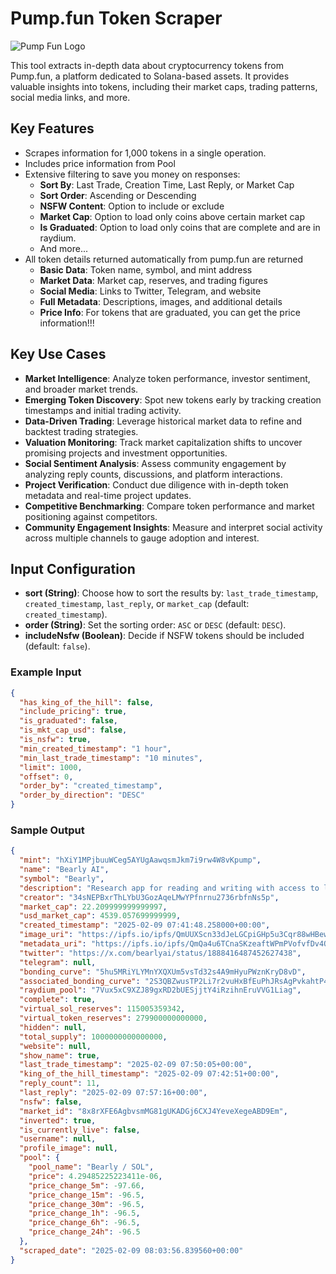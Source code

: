 # Pump.fun Token Scraper

![Pump Fun Logo](https://pump.fun/_next/image?url=%2Flogo.png&w=32&q=75)

This tool extracts in-depth data about cryptocurrency tokens from Pump.fun, a platform dedicated to Solana-based assets.
It provides valuable insights into tokens, including their market caps, trading patterns, social media links, and more.

## Key Features
- Scrapes information for 1,000 tokens in a single operation.
- Includes price information from Pool
- Extensive filtering to save you money on responses:
  - **Sort By**: Last Trade, Creation Time, Last Reply, or Market Cap
  - **Sort Order**: Ascending or Descending
  - **NSFW Content**: Option to include or exclude
  - **Market Cap**: Option to load only coins above certain market cap
  - **Is Graduated**: Option to load only coins that are complete and are in raydium.
  - And more...
- All token details returned automatically from pump.fun are returned
  - **Basic Data**: Token name, symbol, and mint address
  - **Market Data**: Market cap, reserves, and trading figures
  - **Social Media**: Links to Twitter, Telegram, and website
  - **Full Metadata**: Descriptions, images, and additional details
  - **Price Info**: For tokens that are graduated, you can get the price information!!!

## Key Use Cases
- **Market Intelligence**: Analyze token performance, investor sentiment, and broader market trends.  
- **Emerging Token Discovery**: Spot new tokens early by tracking creation timestamps and initial trading activity.  
- **Data-Driven Trading**: Leverage historical market data to refine and backtest trading strategies.  
- **Valuation Monitoring**: Track market capitalization shifts to uncover promising projects and investment opportunities.  
- **Social Sentiment Analysis**: Assess community engagement by analyzing reply counts, discussions, and platform interactions.  
- **Project Verification**: Conduct due diligence with in-depth token metadata and real-time project updates.  
- **Competitive Benchmarking**: Compare token performance and market positioning against competitors.  
- **Community Engagement Insights**: Measure and interpret social activity across multiple channels to gauge adoption and interest.  


## Input Configuration
- **sort (String)**: Choose how to sort the results by: `last_trade_timestamp`, `created_timestamp`, `last_reply`, or `market_cap` (default: `created_timestamp`).
- **order (String)**: Set the sorting order: `ASC` or `DESC` (default: `DESC`).
- **includeNsfw (Boolean)**: Decide if NSFW tokens should be included (default: `false`).

### Example Input
```json
{
  "has_king_of_the_hill": false,
  "include_pricing": true,
  "is_graduated": false,
  "is_mkt_cap_usd": false,
  "is_nsfw": true,
  "min_created_timestamp": "1 hour",
  "min_last_trade_timestamp": "10 minutes",
  "limit": 1000,
  "offset": 0,
  "order_by": "created_timestamp",
  "order_by_direction": "DESC"
}
```

### Sample Output
```json
{
  "mint": "hXiY1MPjbuuWCeg5AYUgAawqsmJkm7i9rw4W8vKpump",
  "name": "Bearly AI",
  "symbol": "Bearly",
  "description": "Research app for reading and writing with access to leading AI models in an easy-to-use UI",
  "creator": "34sNEPBxrThLYbU3GozAqeLMwYPfnrnu2736rbfnNs5p",
  "market_cap": 22.209999999999997,
  "usd_market_cap": 4539.057699999999,
  "created_timestamp": "2025-02-09 07:41:48.258000+00:00",
  "image_uri": "https://ipfs.io/ipfs/QmUUXScn33dJeLGCpiGHp5u3Cqr88wHBewsD9hzB6EtaAr",
  "metadata_uri": "https://ipfs.io/ipfs/QmQa4u6TCnaSKzeaftWPmPVofvfDv4QmFPSSXZzGwDQf9k",
  "twitter": "https://x.com/bearlyai/status/1888416487452627438",
  "telegram": null,
  "bonding_curve": "5hu5MRiYLYMnYXQXUm5vsTd32s4A9mHyuPWznKryD8vD",
  "associated_bonding_curve": "2S3QBZwusTP2Li7r2vuHxBfEuPhJRsAgPvkahtP48RAm",
  "raydium_pool": "7Vux5xC9XZJ89gxRD2bUESjjtY4iRzihnEruVVG1Liag",
  "complete": true,
  "virtual_sol_reserves": 115005359342,
  "virtual_token_reserves": 279900000000000,
  "hidden": null,
  "total_supply": 1000000000000000,
  "website": null,
  "show_name": true,
  "last_trade_timestamp": "2025-02-09 07:50:05+00:00",
  "king_of_the_hill_timestamp": "2025-02-09 07:42:51+00:00",
  "reply_count": 11,
  "last_reply": "2025-02-09 07:57:16+00:00",
  "nsfw": false,
  "market_id": "8x8rXFE6AgbvsmMG81gUKADGj6CXJ4YeveXegeABD9Em",
  "inverted": true,
  "is_currently_live": false,
  "username": null,
  "profile_image": null,
  "pool": {
    "pool_name": "Bearly / SOL",
    "price": 4.29485225223411e-06,
    "price_change_5m": -97.66,
    "price_change_15m": -96.5,
    "price_change_30m": -96.5,
    "price_change_1h": -96.5,
    "price_change_6h": -96.5,
    "price_change_24h": -96.5
  },
  "scraped_date": "2025-02-09 08:03:56.839560+00:00"
}
```